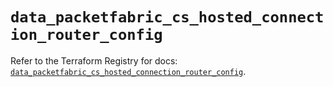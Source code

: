 # `data_packetfabric_cs_hosted_connection_router_config`

Refer to the Terraform Registry for docs: [`data_packetfabric_cs_hosted_connection_router_config`](https://registry.terraform.io/providers/packetfabric/packetfabric/1.9.3/docs/data-sources/cs_hosted_connection_router_config).
